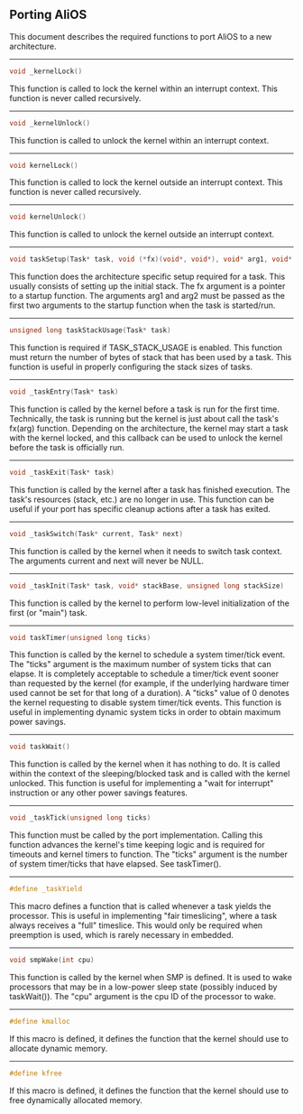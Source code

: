 ## Porting AliOS

This document describes the required functions to port AliOS to a new
architecture.

---
```c
void _kernelLock()
```
This function is called to lock the kernel within an interrupt context.  This
function is never called recursively.

---
```c
void _kernelUnlock()
```
This function is called to unlock the kernel within an interrupt context.

---
```c
void kernelLock()
```
This function is called to lock the kernel outside an interrupt context. This
function is never called recursively.

---
```c
void kernelUnlock()
```
This function is called to unlock the kernel outside an interrupt context.

---
```c
void taskSetup(Task* task, void (*fx)(void*, void*), void* arg1, void* arg2)
```
This function does the architecture specific setup required for a task.  This
usually consists of setting up the initial stack.  The fx argument is a
pointer to a startup function.  The arguments arg1 and arg2 must be passed as
the first two arguments to the startup function when the task is started/run.

---
```c
unsigned long taskStackUsage(Task* task)
```
This function is required if TASK_STACK_USAGE is enabled.  This function must
return the number of bytes of stack that has been used by a task.  This
function is useful in properly configuring the stack sizes of tasks.

---
```c
void _taskEntry(Task* task)
```
This function is called by the kernel before a task is run for the first time.
Technically, the task is running but the kernel is just about call the task's
fx(arg) function.  Depending on the architecture, the kernel may start a
task with the kernel locked, and this callback can be used to unlock the
kernel before the task is officially run.

---
```c
void _taskExit(Task* task)
```
This function is called by the kernel after a task has finished execution.
The task's resources (stack, etc.) are no longer in use.  This function can
be useful if your port has specific cleanup actions after a task has exited.

---
```c
void _taskSwitch(Task* current, Task* next)
```
This function is called by the kernel when it needs to switch task context.
The arguments current and next will never be NULL.

---
```c
void _taskInit(Task* task, void* stackBase, unsigned long stackSize)
```
This function is called by the kernel to perform low-level initialization of
the first (or "main") task.

---
```c
void taskTimer(unsigned long ticks)
```
This function is called by the kernel to schedule a system timer/tick event.
The "ticks" argument is the maximum number of system ticks that can elapse.
It is completely acceptable to schedule a timer/tick event sooner than
requested by the kernel (for example, if the underlying hardware timer used
cannot be set for that long of a duration).  A "ticks" value of 0 denotes the
kernel requesting to disable system timer/tick events.  This function is
useful in implementing dynamic system ticks in order to obtain maximum power
savings.

---
```c
void taskWait()
```
This function is called by the kernel when it has nothing to do.  It is called
within the context of the sleeping/blocked task and is called with the kernel
unlocked.  This function is useful for implementing a "wait for interrupt"
instruction or any other power savings features.

---
```c
void _taskTick(unsigned long ticks)
```
This function must be called by the port implementation.  Calling this
function advances the kernel's time keeping logic and is required for
timeouts and kernel timers to function.  The "ticks" argument is the number
of system timer/ticks that have elapsed.  See taskTimer().

---
```c
#define _taskYield
```
This macro defines a function that is called whenever a task yields the
processor.  This is useful in implementing "fair timeslicing", where a task
always receives a "full" timeslice.  This would only be required when
preemption is used, which is rarely necessary in embedded.

---
```c
void smpWake(int cpu)
```
This function is called by the kernel when SMP is defined.  It is used to wake
processors that may be in a low-power sleep state (possibly induced by
taskWait()).  The "cpu" argument is the cpu ID of the processor to wake.

---
```c
#define kmalloc
```
If this macro is defined, it defines the function that the kernel should use
to allocate dynamic memory.

---
```c
#define kfree
```
If this macro is defined, it defines the function that the kernel should use
to free dynamically allocated memory.
